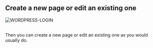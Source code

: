 ## Create a new page or edit an existing one

<div>
  <img
    alt="WORDPRESS-LOGIN"
    src="https://raw.githubusercontent.com/multi-coop/datami-documentation-content/main/images/wordpress/wordpress-admin-help.png"
    />
</div>
<br>

Then you can create a new page or edit an existing one as you would usually do.
